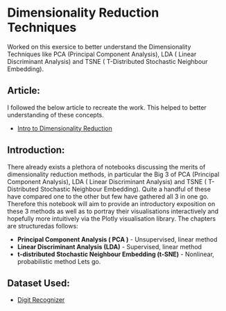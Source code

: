 # Dimensionality Reduction Techniques

Worked on this exersice to better understand the Dimensionality Techniques like PCA (Principal Component Analysis), LDA ( Linear Discriminant Analysis) and TSNE ( T-Distributed Stochastic Neighbour Embedding).

## Article:
  I followed the below article to recreate the work. This helped to better understanding of these concepts.
 -  [Intro to Dimensionality Reduction](https://www.kaggle.com/arthurtok/interactive-intro-to-dimensionality-reduction)
 
## Introduction:

   There already exists a plethora of notebooks discussing the merits of dimensionality reduction methods, in particular the Big 3 of PCA (Principal Component Analysis), LDA ( Linear Discriminant Analysis) and TSNE ( T-Distributed Stochastic Neighbour Embedding). Quite a handful of these have compared one to the other but few have gathered all 3 in one go. Therefore this notebook will aim to provide an introductory exposition on these 3 methods as well as to portray their visualisations interactively and hopefully more intuitively via the Plotly visualisation library. The chapters are structuredas follows:

- **Principal Component Analysis ( PCA )** - Unsupervised, linear method
- **Linear Discriminant Analysis (LDA)** - Supervised, linear method
- **t-distributed Stochastic Neighbour Embedding (t-SNE)** - Nonlinear, probabilistic method
Lets go.
 
## Dataset Used:
  
- [Digit Recognizer](https://www.kaggle.com/c/digit-recognizer/data)
